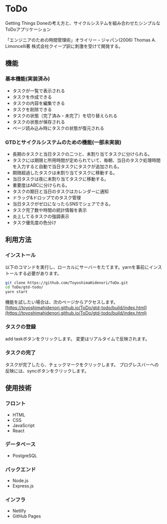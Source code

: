 # ToDo
Getting Things Doneの考え方と、サイクルシステムを組み合わせたシンプルなToDoアプリケーション

「エンジニアのための時間管理術」オライリー・ジャパン(2006) Thomas A. Limoncelli著 株式会社クイープ訳に刺激を受けて開発する。
## 機能
### 基本機能(実装済み)
- タスクが一覧で表示される
- タスクを作成できる
- タスクの内容を編集できる
- タスクを削除できる
- タスクの状態（完了済み・未完了）を切り替えられる
- タスクの状態が保存される
- ページ読み込み時にタスクの状態が復元される

### GTDとサイクルシステムのための機能(一部未実装)
- 長期のタスクと当日タスクの二つと、未割り当てタスクに分けられる。
- タスクには期限と所用時間が定められていて、毎朝、当日のタスク処理時間を入力すると自動で当日タスクにタスクが追加される。
- 期限超過したタスクは未割り当てタスクに移動する。
- 当日タスクは夜に未割り当てタスクに移動する。
- 重要度はABCに分けられる。
- タスクの期日と当日のタスクはカレンダーに通知
- ドラッグ&ドロップでのタスク管理
- 当日タスクがゼロになったらSNSでシェアできる。
- タスク完了数や時間の統計情報を表示
- 炎上してるタスクの強調表示
- タスク優先度の色分け

## 利用方法
### インストール
以下のコマンドを実行し、ローカルにサーバーをたてます。yarnを事前にインストールする必要があります。
```bash
git clone https://github.com/ToyoshimaHidenori/ToDo.git
cd ToDo/gtd-todo/
yarn start
```

機能を試したい場合は、次のページからアクセスします。[https://toyoshimahidenori.github.io/ToDo/gtd-todo/build/index.html](https://toyoshimahidenori.github.io/ToDo/gtd-todo/build/index.html)

### タスクの登録
add taskボタンをクリックします。
変更はリアルタイムで反映されます。

### タスクの完了
タスクが完了したら、チェックマークをクリックします。
プログレスバーへの反映には、syncボタンをクリックします。


## 使用技術
### フロント
- HTML
- CSS
- JavaScript
- React
  
### データベース
- PostgreSQL
  
### バックエンド
- Node.js
- Express.js
  
### インフラ
- Netlify
- GitHub Pages



